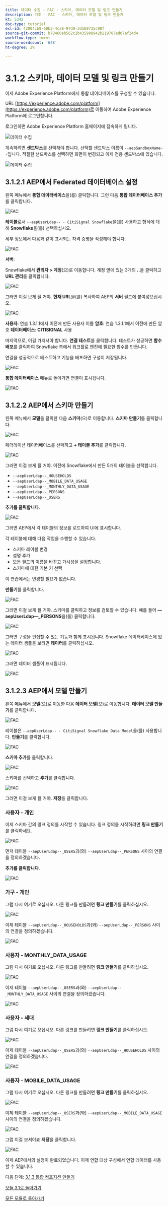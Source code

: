 ```yaml
---
title: 데이터 수집 - FAC - 스키마, 데이터 모델 및 링크 만들기
description: 기초 - FAC - 스키마, 데이터 모델 및 링크 만들기
kt: 5342
doc-type: tutorial
exl-id: 42004cb9-60b3-4ca8-97d9-3d169735c98f
source-git-commit: b78460ab562c2b435988942b219787ed07af24d4
workflow-type: tm+mt
source-wordcount: '648'
ht-degree: 2%

---
```


# 3.1.2 스키마, 데이터 모델 및 링크 만들기

이제 Adobe Experience Platform에서 통합 데이터베이스를 구성할 수 있습니다.

URL [https://experience.adobe.com/platform](https://experience.adobe.com/platform)로 이동하여 Adobe Experience Platform에 로그인합니다.

로그인하면 Adobe Experience Platform 홈페이지에 접속하게 됩니다.

![데이터 수집](./images/home.png)

계속하려면 **샌드박스**&#x200B;를 선택해야 합니다. 선택할 샌드박스 이름이 ``--aepSandboxName--``입니다. 적절한 샌드박스를 선택하면 화면이 변경되고 이제 전용 샌드박스에 있습니다.

![데이터 수집](./images/sb1.png)

## 3.1.2.1 AEP에서 Federated 데이터베이스 설정

왼쪽 메뉴에서 **통합 데이터베이스**&#x200B;을(를) 클릭합니다. 그런 다음 **통합 데이터베이스 추가**&#x200B;를 클릭합니다.

![FAC](./images/fdb1.png)

**레이블**&#x200B;로서 `--aepUserLdap-- - CitiSignal Snowflake`을(를) 사용하고 형식에 대해 **Snowflake**&#x200B;을(를) 선택하십시오.

세부 정보에서 다음과 같이 표시되는 자격 증명을 작성해야 합니다.

![FAC](./images/fdb2.png)

**서버**:

Snowflake에서 **관리자 > 계정**(으)로 이동합니다. 계정 옆에 있는 3개의 **..**&#x200B;을 클릭하고 **URL 관리**&#x200B;를 클릭합니다.

![FAC](./images/fdburl1.png)

그러면 이걸 보게 될 거야. **현재 URL**&#x200B;을(를) 복사하여 AEP의 **서버** 필드에 붙여넣으십시오.

![FAC](./images/fdburl2.png)

**사용자**: 연습 1.3.1.1에서 이전에 만든 사용자 이름
**암호**: 연습 1.3.1.1에서 이전에 만든 암호
**데이터베이스**: **CITISIGNAL** 사용

마지막으로, 이걸 가지셔야 합니다. **연결 테스트**&#x200B;를 클릭합니다. 테스트가 성공하면 **함수 배포**&#x200B;를 클릭하여 Snowflake 측에서 워크플로 엔진에 필요한 함수를 만듭니다.

연결을 성공적으로 테스트하고 기능을 배포하면 구성이 저장됩니다.

![FAC](./images/fdb3.png)

**통합 데이터베이스** 메뉴로 돌아가면 연결이 표시됩니다.

![FAC](./images/fdb4.png)

## 3.1.2.2 AEP에서 스키마 만들기

왼쪽 메뉴에서 **모델**&#x200B;을 클릭한 다음 **스키마**(으)로 이동합니다. **스키마 만들기**&#x200B;를 클릭합니다.

![FAC](./images/fdb5.png)

페더레이션 데이터베이스를 선택하고 **+ 테이블 추가**&#x200B;를 클릭합니다.

![FAC](./images/fdb6.png)

그러면 이걸 보게 될 거야. 이전에 Snowflake에서 만든 5개의 테이블을 선택합니다.

- `--aepUserLdap--_HOUSEHOLDS`
- `--aepUserLdap--_MOBILE_DATA_USAGE`
- `--aepUserLdap--_MONTHLY_DATA_USAGE`
- `--aepUserLdap--_PERSONS`
- `--aepUserLdap--_USERS`

**추가를 클릭합니다**.

![FAC](./images/fdb7.png)

그러면 AEP에서 각 테이블의 정보를 로드하여 UI에 표시합니다.

각 테이블에 대해 다음 작업을 수행할 수 있습니다.

- 스키마 레이블 변경
- 설명 추가
- 모든 필드의 이름을 바꾸고 가시성을 설정합니다.
- 스키마에 대한 기본 키 선택

이 연습에서는 변경할 필요가 없습니다.

**만들기**&#x200B;를 클릭합니다.

![FAC](./images/fdb8.png)

그러면 이걸 보게 될 거야. 스키마를 클릭하고 정보를 검토할 수 있습니다. 예를 들어 **—aepUserLdap—_PERSONS**&#x200B;을(를) 클릭합니다.

![FAC](./images/fdb9.png)

그러면 구성을 편집할 수 있는 기능과 함께 표시됩니다. Snowflake 데이터베이스에 있는 데이터 샘플을 보려면 **데이터**&#x200B;를 클릭하십시오.

![FAC](./images/fdb10.png)

그러면 데이터 샘플이 표시됩니다.

![FAC](./images/fdb11.png)

## 3.1.2.3 AEP에서 모델 만들기

왼쪽 메뉴에서 **모델**(으)로 이동한 다음 **데이터 모델**(으)로 이동합니다. **데이터 모델 만들기**&#x200B;를 클릭합니다.

![FAC](./images/fdb12.png)

레이블은 `--aepUserLdap-- - CitiSignal Snowflake Data Model`을(를) 사용합니다. **만들기**&#x200B;를 클릭합니다.

![FAC](./images/fdb13.png)

**스키마 추가**&#x200B;를 클릭합니다.

![FAC](./images/fdb14.png)

스키마를 선택하고 **추가**&#x200B;를 클릭합니다.

![FAC](./images/fdb15.png)

그러면 이걸 보게 될 거야. **저장**&#x200B;을 클릭합니다.

### 사용자 - 개인

이제 스키마 간의 링크 정의를 시작할 수 있습니다. 링크 정의를 시작하려면 **링크 만들기**&#x200B;를 클릭하세요.

![FAC](./images/fdb16.png)

먼저 테이블 `--aepUserLdap--_USERS`과(와) `--aepUserLdap--_PERSONS` 사이의 연결을 정의하겠습니다.

**추가를 클릭합니다**.

![FAC](./images/fdb18.png)


### 가구 - 개인

그럼 다시 여기로 오십시오. 다른 링크를 만들려면 **링크 만들기**&#x200B;를 클릭하십시오.

![FAC](./images/fdb17.png)

이제 테이블 `--aepUserLdap--_HOUSEHOLDS`과(와) `--aepUserLdap--_PERSONS` 사이의 연결을 정의하겠습니다.

![FAC](./images/fdb19.png)

### 사용자 - MONTHLY_DATA_USAGE

그럼 다시 여기로 오십시오. 다른 링크를 만들려면 **링크 만들기**&#x200B;를 클릭하십시오.

![FAC](./images/fdb20.png)

이제 테이블 `--aepUserLdap--_USERS`과(와) `--aepUserLdap--_MONTHLY_DATA_USAGE` 사이의 연결을 정의하겠습니다.

![FAC](./images/fdb21.png)


### 사용자 - 세대

그럼 다시 여기로 오십시오. 다른 링크를 만들려면 **링크 만들기**&#x200B;를 클릭하십시오.

![FAC](./images/fdb22.png)

이제 테이블 `--aepUserLdap--_USERS`과(와) `--aepUserLdap--_HOUSEHOLDS` 사이의 연결을 정의하겠습니다.

![FAC](./images/fdb23.png)

### 사용자 - MOBILE_DATA_USAGE

그럼 다시 여기로 오십시오. 다른 링크를 만들려면 **링크 만들기**&#x200B;를 클릭하십시오.

![FAC](./images/fdb24.png)

이제 테이블 `--aepUserLdap--_USERS`과(와) `--aepUserLdap--_MOBILE_DATA_USAGE` 사이의 연결을 정의하겠습니다.

![FAC](./images/fdb25.png)

그럼 이걸 보셔야죠 **저장**&#x200B;을 클릭합니다.

![FAC](./images/fdb26.png)

이제 AEP에서의 설정이 완료되었습니다. 이제 연합 대상 구성에서 연합 데이터를 사용할 수 있습니다.

다음 단계: [3.1.3 통합 컴포지션 만들기](./ex3.md)

[모듈 3.1로 돌아가기](./fac.md)

[모든 모듈로 돌아가기](../../../overview.md)
